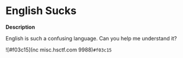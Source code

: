 # English Sucks

__Description__

English is such a confusing language. Can you help me understand it?

![#f03c15](nc misc.hsctf.com 9988)`#f03c15`

